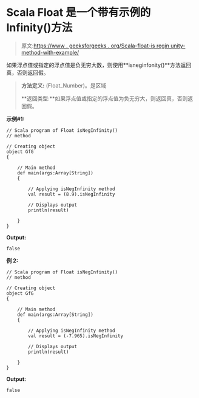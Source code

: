 # Scala Float 是一个带有示例的 Infinity()方法

> 原文:[https://www . geeksforgeeks . org/Scala-float-is regin unity-method-with-example/](https://www.geeksforgeeks.org/scala-float-isneginfinity-method-with-example/)

如果浮点值或指定的浮点值是负无穷大数，则使用**isneginfonity()**方法返回真，否则返回假。

> **方法定义:** (Float_Number)。是区域
> 
> **返回类型:**如果浮点值或指定的浮点值为负无穷大，则返回真，否则返回假。

**示例#1:**

```
// Scala program of Float isNegInfinity()
// method

// Creating object
object GfG
{ 

    // Main method
    def main(args:Array[String])
    {

        // Applying isNegInfinity method
        val result = (8.9).isNegInfinity

        // Displays output
        println(result)

    }
} 
```

**Output:**

```
false

```

**例 2:**

```
// Scala program of Float isNegInfinity()
// method

// Creating object
object GfG
{ 

    // Main method
    def main(args:Array[String])
    {

        // Applying isNegInfinity method
        val result = (-7.965).isNegInfinity

        // Displays output
        println(result)

    }
} 
```

**Output:**

```
false

```